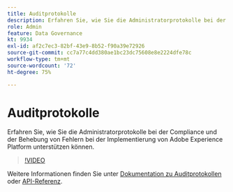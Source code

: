 ```yaml
---
title: Auditprotokolle
description: Erfahren Sie, wie Sie die Administratorprotokolle bei der Compliance und der Behebung von Fehlern bei der Implementierung von Adobe Experience Platform unterstützen können.
role: Admin
feature: Data Governance
kt: 9934
exl-id: af2c7ec3-82bf-43e9-8b52-f90a39e72926
source-git-commit: cc7a77c4dd380ae1bc23dc75608e8e2224dfe78c
workflow-type: tm+mt
source-wordcount: '72'
ht-degree: 75%

---
```


# Auditprotokolle

Erfahren Sie, wie Sie die Administratorprotokolle bei der Compliance und der Behebung von Fehlern bei der Implementierung von Adobe Experience Platform unterstützen können.

>[!VIDEO](https://video.tv.adobe.com/v/341450?quality=12&learn=on)

Weitere Informationen finden Sie unter [Dokumentation zu Auditprotokollen](https://experienceleague.adobe.com/docs/experience-platform/landing/governance-privacy-security/audit-logs/overview.html?lang=de) oder [API-Referenz](https://developer.adobe.com/experience-platform-apis/references/audit-query/).
